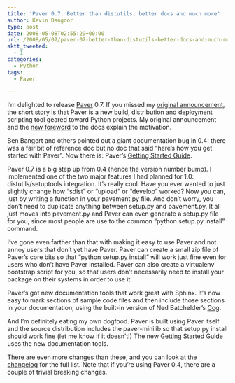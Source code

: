 ```yaml
---
title: 'Paver 0.7: Better than distutils, better docs and much more'
author: Kevin Dangoor
type: post
date: 2008-05-08T02:55:29+00:00
url: /2008/05/07/paver-07-better-than-distutils-better-docs-and-much-more/
aktt_tweeted:
  - 1
categories:
  - Python
tags:
  - Paver

---
```

I&#8217;m delighted to release [Paver][1] 0.7. If you missed my [original announcement][2], the short story is that Paver is a new build, distribution and deployment scripting tool geared toward Python projects. My original announcement and the [new foreword][3] to the docs explain the motivation.

Ben Bangert and others pointed out a giant documentation bug in 0.4: there was a fair bit of reference doc but no doc that said &#8220;here&#8217;s how you get started with Paver&#8221;. Now there is: Paver&#8217;s [Getting Started Guide][4].

Paver 0.7 is a big step up from 0.4 (hence the version number bump). I implemented one of the two major features I had planned for 1.0: distutils/setuptools integration. It&#8217;s really cool. Have you ever wanted to just slightly change how &#8220;sdist&#8221; or &#8220;upload&#8221; or &#8220;develop&#8221; worked? Now you can, just by writing a function in your pavement.py file. And don&#8217;t worry, you don&#8217;t need to duplicate anything between setup.py and pavement.py. It all just moves into pavement.py and Paver can even generate a setup.py file for you, since most people are use to the common &#8220;python setup.py install&#8221; command.

I&#8217;ve gone even farther than that with making it easy to use Paver and not annoy users that don&#8217;t yet have Paver. Paver can create a small zip file of Paver&#8217;s core bits so that &#8220;python setup.py install&#8221; will work just fine even for users who don&#8217;t have Paver installed. Paver can also create a virtualenv bootstrap script for you, so that users don&#8217;t necessarily need to install your package on their systems in order to use it.

Paver&#8217;s got new documentation tools that work great with Sphinx. It&#8217;s now easy to mark sections of sample code files and then include those sections in your documentation, using the built-in version of Ned Batchelder&#8217;s [Cog][5].

And I&#8217;m definitely eating my own dogfood. Paver is built using Paver itself and the source distribution includes the paver-minilib so that setup.py install should work fine (let me know if it doesn&#8217;t!) The new Getting Started Guide uses the new documentation tools.

There are even more changes than these, and you can look at the [changelog][6] for the full list. Note that if you&#8217;re using Paver 0.4, there are a couple of trivial breaking changes.

 [1]: http://www.blueskyonmars.com/projects/paver/
 [2]: http://www.blueskyonmars.com/2008/04/22/paver-and-the-building-distribution-deployment-etc-of-python-projects/
 [3]: http://www.blueskyonmars.com/projects/paver/foreword.html
 [4]: http://www.blueskyonmars.com/projects/paver/getting_started.html#gettingstarted
 [5]: http://nedbatchelder.com/code/cog/index.html
 [6]: http://www.blueskyonmars.com/projects/paver/changelog.html#may-7-2008